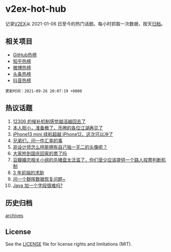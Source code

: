 # v2ex-hot-hub

 记录[V2EX](https://www.v2ex.com/)从 2021-01-06 日至今的热门话题。每小时抓取一次数据，按天[归档](archives)。
 
 ## 相关项目

- [GitHub热榜](https://github.com/snaildev/github-hot-hub)
- [知乎热榜](https://github.com/snaildev/zhihu-hot-hub)
- [微博热榜](https://github.com/snaildev/weibo-hot-hub)
- [头条热榜](https://github.com/snaildev/toutiao-hot-hub)
- [抖音热榜](https://github.com/snaildev/douyin-hot-hub)


 `更新时间：2021-09-26 20:07:19 +0800`

## 热议话题

1. [12306 的候补机制感觉越活越回去了](https://www.v2ex.com/t/804383)
1. [本人胆小，准备撤了，币圈的各位江湖再见了](https://www.v2ex.com/t/804237)
1. [iPhone13 mini 续航超越 iPhone12，这次可以冲了](https://www.v2ex.com/t/804252)
1. [兄弟们，问一件汇率的事](https://www.v2ex.com/t/804242)
1. [非设计师怎么样能拥有自己独一无二的头像呢？](https://www.v2ex.com/t/804317)
1. [大家抢到国庆回家的票了吗](https://www.v2ex.com/t/804368)
1. [豆瓣婚恋相关小组的杀猪盘太泛滥了，你们至少应该提供一个路人投票判断机制](https://www.v2ex.com/t/804379)
1. [3 年前端的求助](https://www.v2ex.com/t/804264)
1. [问一个群晖数据恢复问题~](https://www.v2ex.com/t/804212)
1. [Java 加一个字段很难吗?](https://www.v2ex.com/t/804422)

## 历史归档

[archives](archives)

## License

See the [LICENSE](LICENSE) file for license rights and limitations (MIT).
